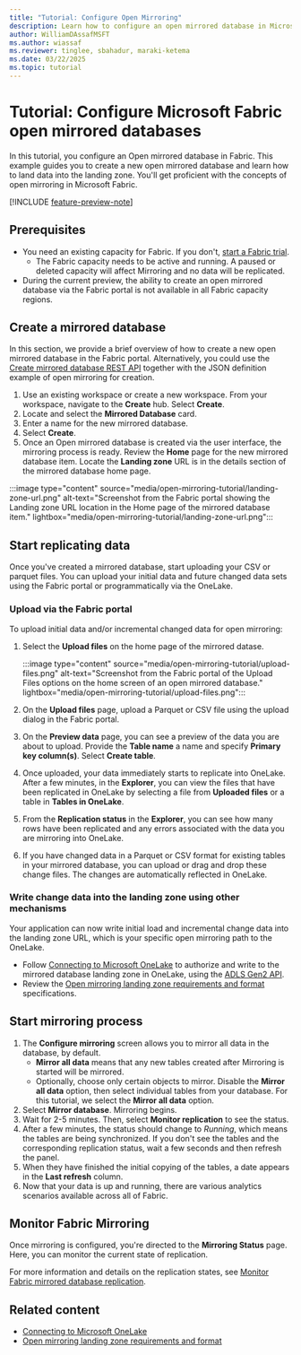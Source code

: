 ```yaml
---
title: "Tutorial: Configure Open Mirroring"
description: Learn how to configure an open mirrored database in Microsoft Fabric.
author: WilliamDAssafMSFT
ms.author: wiassaf
ms.reviewer: tinglee, sbahadur, maraki-ketema
ms.date: 03/22/2025
ms.topic: tutorial
---
```


# Tutorial: Configure Microsoft Fabric open mirrored databases

In this tutorial, you configure an Open mirrored database in Fabric. This example guides you to create a new open mirrored database and learn how to land data into the landing zone. You'll get proficient with the concepts of open mirroring in Microsoft Fabric.

[!INCLUDE [feature-preview-note](../../includes/feature-preview-note.md)]

## Prerequisites

- You need an existing capacity for Fabric. If you don't, [start a Fabric trial](../../fundamentals/fabric-trial.md).
    - The Fabric capacity needs to be active and running. A paused or deleted capacity will affect Mirroring and no data will be replicated.
- During the current preview, the ability to create an open mirrored database via the Fabric portal is not available in all Fabric capacity regions.

## Create a mirrored database

In this section, we provide a brief overview of how to create a new open mirrored database in the Fabric portal. Alternatively, you could use the [Create mirrored database REST API](mirrored-database-rest-api.md#create-mirrored-database) together with the JSON definition example of open mirroring for creation.

1. Use an existing workspace or create a new workspace. From your workspace, navigate to the **Create** hub. Select **Create**.
1. Locate and select the **Mirrored Database** card.
1. Enter a name for the new mirrored database.
1. Select **Create**.
1. Once an Open mirrored database is created via the user interface, the mirroring process is ready. Review the **Home** page for the new mirrored database item. Locate the **Landing zone** URL is in the details section of the mirrored database home page.

:::image type="content" source="media/open-mirroring-tutorial/landing-zone-url.png" alt-text="Screenshot from the Fabric portal showing the Landing zone URL location in the Home page of the mirrored database item." lightbox="media/open-mirroring-tutorial/landing-zone-url.png":::

## Start replicating data

Once you've created a mirrored database, start uploading your CSV or parquet files. You can upload your initial data and future changed data sets using the Fabric portal or programmatically via the OneLake.

### Upload via the Fabric portal

To upload initial data and/or incremental changed data for open mirroring:

1. Select the **Upload files** on the home page of the mirrored datase.

   :::image type="content" source="media/open-mirroring-tutorial/upload-files.png" alt-text="Screenshot from the Fabric portal of the Upload Files options on the home screen of an open mirrored database." lightbox="media/open-mirroring-tutorial/upload-files.png":::

1. On the **Upload files** page, upload a Parquet or CSV file using the upload dialog in the Fabric portal.

1. On the **Preview data** page, you can see a preview of the data you are about to upload. Provide the **Table name** a name and specify **Primary key column(s)**. Select **Create table**.

1. Once uploaded, your data immediately starts to replicate into OneLake. After a few minutes, in the **Explorer**, you can view the files that have been replicated in OneLake by selecting a file from **Uploaded files** or a table in **Tables in OneLake**.

1. From the **Replication status** in the **Explorer**, you can see how many rows have been replicated and any errors associated with the data you are mirroring into OneLake.

1. If you have changed data in a Parquet or CSV format for existing tables in your mirrored database, you can upload or drag and drop these change files. The changes are automatically reflected in OneLake. 

### Write change data into the landing zone using other mechanisms

Your application can now write initial load and incremental change data into the landing zone URL, which is your specific open mirroring path to the OneLake. 

- Follow [Connecting to Microsoft OneLake](../../onelake/onelake-access-api.md) to authorize and write to the mirrored database landing zone in OneLake, using the [ADLS Gen2 API](/rest/api/storageservices/data-lake-storage-gen2).
- Review the [Open mirroring landing zone requirements and format](open-mirroring-landing-zone-format.md) specifications.

## Start mirroring process

1. The **Configure mirroring** screen allows you to mirror all data in the database, by default.
    - **Mirror all data** means that any new tables created after Mirroring is started will be mirrored.
    - Optionally, choose only certain objects to mirror. Disable the **Mirror all data** option, then select individual tables from your database.
    For this tutorial, we select the **Mirror all data** option.
1. Select **Mirror database**. Mirroring begins.
1. Wait for 2-5 minutes. Then, select **Monitor replication** to see the status.
1. After a few minutes, the status should change to *Running*, which means the tables are being synchronized.
   If you don't see the tables and the corresponding replication status, wait a few seconds and then refresh the panel.
1. When they have finished the initial copying of the tables, a date appears in the **Last refresh** column.
1. Now that your data is up and running, there are various analytics scenarios available across all of Fabric.

## Monitor Fabric Mirroring

Once mirroring is configured, you're directed to the **Mirroring Status** page. Here, you can monitor the current state of replication.

For more information and details on the replication states, see [Monitor Fabric mirrored database replication](monitor.md).

## Related content

- [Connecting to Microsoft OneLake](../../onelake/onelake-access-api.md)
- [Open mirroring landing zone requirements and format](open-mirroring-landing-zone-format.md)

